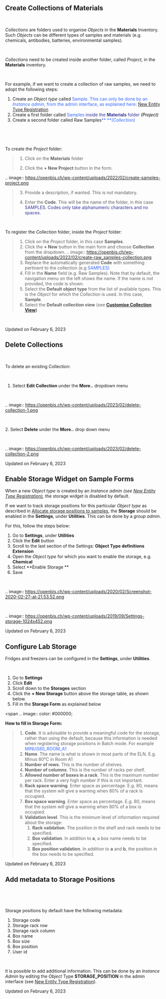  
Create Collections of Materials
----



 

*Collections* are folders used to organise
*Objects* in the **Materials** Inventory. Such *Objects* can be
different types of samples and materials (e.g. chemicals, antibodies,
batteries, environmental samples). 

 

*Collections* need to be created inside
another folder, called *Project*, in the **Materials** inventory.


 

For example, if we want to create a collection of raw samples, we need
to adopt the following steps:

1.  Create an *Object* *type* called <span
    style="color: #3366ff;">Sample. This can only be done by an
    *Instance admin*, from the admin interface, as explained here: [New
    Entity Type
    Registration](https://openbis.ch/index.php/docs/admin-documentation-openbis-19-06-4/new-entity-type-registration/)
2.  Create a first folder called <span
    style="color: #3366ff;">Samples <span
    style="color: #333399;">inside the
    **Materials** folder <span
    style="color: #000000;">*(Project)*
3.  Create a second folder called Raw
    Samples<span
    style="color: #3366ff;">** ***(Collection)*

 

 

To create the *Project* folder:

> 1.  Click on the
>     **Materials** folder
>
> 2.  Click the **+ New Project** button
>     in the form. 
>
.. image:: https://openbis.ch/wp-content/uploads/2022/02/create-samples-project.png
>
> 3.  Provide a description, if wanted.
>     This is not mandatory.
>
> 4.  Enter the **Code**. This will be the
>     name of the folder, in this case <span
>     style="color: #333399;">SAMPLES. Codes only take
>     alphanumeric characters and no spaces. 

 

To register the *Collection* folder,
inside the *Project* folder:

> 1.  Click on the *Project* folder, in
>     this case **Samples**. 
> 2.  Click the **+ New** button in the
>     main form and choose **Collection** from the dropdown.
.. image:: https://openbis.ch/wp-content/uploads/2022/02/create-raw_samples-collection.png
> 3.  Replace the automatically generated
>     **Code** with something pertinent to the collection (e.g <span
>     style="color: #3366ff;">SAMPLES)
> 4.  Fill in the **Name** field (e.g.
>     Raw Samples). Note that by
>     default, the navigation menu on the left shows the name. If the
>     name is not provided, the code is shown.
> 5.  Select the **Default object type**
>     from the list of available types. This is the *Object* for which
>     the *Collection* is used. In this case, **Sample**.
> 6.  Select the **Default collection view** (see **[Customise
>     Collection
>     View](https://openbis.ch/index.php/docs/user-documentation-20-10-3/lab-notebook/customise-collection-view/))**

 

Updated on February 6, 2023
 
Delete Collections
----



 

To delete an existing Collection:

 

1.  Select **Edit Collection** under the **More..** dropdown menu

 

.. image:: https://openbis.ch/wp-content/uploads/2023/02/delete-collection-1.png

 

2\. Select **Delete** under the **More..** drop down menu

 

.. image:: https://openbis.ch/wp-content/uploads/2023/02/delete-collection-2.png

Updated on February 6, 2023
 
Enable Storage Widget on Sample Forms
----



  
When a new *Object type* is created by an *Instance admin (*see [New
Entity Type
Registration)](https://openbis.ch/index.php/docs/admin-documentation-openbis-19-06-4/new-entity-type-registration/)*,*
the storage widget is disabled by default.

  
If we want to track storage positions for this particular *Object type*
as described in [Allocate storage positions to
samples](https://openbis.ch/index.php/docs/user-documentation/managing-storage-of-samples/allocate-storage-to-samples/),
the **Storage** should be enabled in the **Settings**, under
**Utilities**. This can be done by a *group admin*.

For this, follow the steps below:  
  

1.  Go to **Settings**, under **Utilities**
2.  Click the **Edit** button
3.  Scroll to the last section of the Settings: **Object Type
    definitions Extension**
4.  Open the *Object type* for which you want to enable the storage,
    e.g. **Chemical**
5.  Select **Enable Storage **
6.  Save

 

.. image:: https://openbis.ch/wp-content/uploads/2020/02/Screenshot-2020-02-27-at-21.53.52.png

 

.. image:: https://openbis.ch/wp-content/uploads/2019/09/Settings-storage-1024x452.png

Updated on February 6, 2023
 
Configure Lab Storage
----



  
Fridges and freezers can be configured in
the **Settings**, under **Utilities**.

 

1.  Go to **Settings**
2.  Click **Edit**
3.  Scroll down to the **Storages** section
4.  Click the **+ New Storage** button
    above the storage table, as shown below.
5.  Fill in the **Storage Form** as explained below

<span
.. image:: color: #000000;

  
**How to fill in Storage Form:**

> 1.  **Code**. It is advisable to provide
>     a meaningful code for the storage, rather than using the default,
>     because this information is needed when registering storage
>     positions in Batch mode. For example <span
>     style="color: #3366ff;"> MINUS80\_ROOM\_A1
> 2.  **Name**. The name is what is shown
>     in most parts of the ELN. E.g. 
>     Minus 80°C in Room A1
> 3.  **Number of rows**. This is the
>     number of shelves.
> 4.  **Number of columns**. This is the
>     number of racks per shelf.
> 5.  **Allowed number of boxes in a
>     rack**. This is the maximum number per rack. Enter a very high
>     number if this is not important.
> 6.  **Rack space warning**. Enter space
>     as percentage. E.g. 80, means
>     that the system will give a warning when 80% of a rack is
>     occupied.
> 7.  **Box space warning**. Enter space
>     as percentage. E.g. 80, means
>     that the system will give a warning when 80% of a box is
>     occupied.
> 8.  **Validation level**. This is the
>     minimum level of information required about the storage:
>     1.  **Rack validation**. The
>         position in the shelf and rack needs to be specified.
>     2.  **Box validation**. In addition
>         to **a**, a box name needs to be specified.
>     3.  **Box position validation**. In
>         addition to **a** and **b**, the position in the box needs to
>         be specified.

Updated on February 6, 2023
 
Add metadata to Storage Positions
----



 

 

Storage positions by default have the following metadata:

1.  Storage code
2.  Storage rack row
3.  Storage rack column
4.  Box name
5.  Box size
6.  Box position
7.  User id

 

It is possible to add additional information. This can be done by an
*Instance Admin* by editing the *Object* Type **STORAGE\_POSITION** in
the admin interface (see [New Entity Type
Registration](https://openbis.ch/index.php/docs/admin-documentation/new-entity-type-registration/)).

Updated on February 6, 2023

